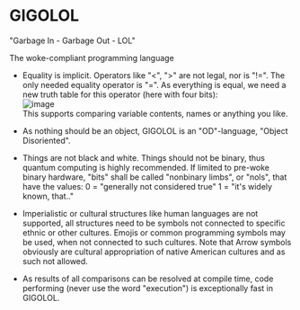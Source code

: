 # GIGOLOL
  "Garbage In - Garbage Out - LOL"
  
The woke-compliant programming language

* Equality is implicit. Operators like "<", ">" are not legal, nor is "!=". The only needed equality operator is "=".
  As everything is equal, we need a new truth table for this operator (here with four bits):<br>
  ![image](https://user-images.githubusercontent.com/16526467/227477097-b44922f5-623f-405d-93a5-d2a07fde413a.png)<br>
  This supports comparing variable contents, names or anything you like.

* As nothing should be an object, GIGOLOL is an "OD"-language, "Object Disoriented".

* Things are not black and white. Things should not be binary, thus quantum computing is highly recommended. If limited to pre-woke binary hardware, "bits" shall be called "nonbinary limbs", or "nols", that have the values:
  0 = "generally not considered true"
  1 = "it's widely known, that.."  

* Imperialistic or cultural structures like human languages are not supported, all structures need to be symbols not connected to specific ethnic or other cultures. Emojis or common programming symbols may be used, when not connected to such cultures. Note that Arrow symbols obviously are cultural appropriation of native American cultures and as such not allowed.

* As results of all comparisons can be resolved at compile time, code performing (never use the word "execution") is exceptionally fast in GIGOLOL.
